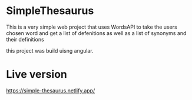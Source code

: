 # SimpleThesaurus

This is a very simple web project that uses WordsAPI to take the users chosen word and get a list of defenitions as well as a list of synonyms and their definitions 

this project was build uisng angular.

# Live version

https://simple-thesaurus.netlify.app/